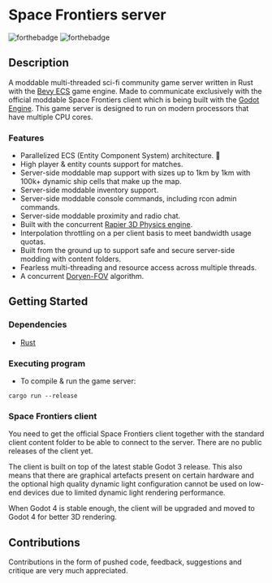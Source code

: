 
# Space Frontiers server

  

![forthebadge](https://forthebadge.com/images/badges/made-with-rust.svg) ![forthebadge](https://forthebadge.com/images/badges/powered-by-black-magic.svg)

  

## Description

  

A moddable multi-threaded sci-fi community game server written in Rust with the [Bevy ECS](https://bevyengine.org/) game engine. Made to communicate exclusively with the official moddable Space Frontiers client which is being built with the [Godot Engine](https://godotengine.org/).
This game server is designed to run on modern processors that have multiple CPU cores.
  
### Features
* Parallelized ECS (Entity Component System) architecture. 🐆
* High player & entity counts support for matches.
* Server-side moddable map support with sizes up to 1km by 1km with 100k+ dynamic ship cells that make up the map.
* Server-side moddable inventory support.
* Server-side moddable console commands, including rcon admin commands.
* Server-side moddable proximity and radio chat.
* Built with the concurrent [Rapier 3D Physics engine](https://rapier.rs/).
* Interpolation throttling on a per client basis to meet bandwidth usage quotas.
* Built from the ground up to support safe and secure server-side modding with content folders. 
* Fearless multi-threading and resource access across multiple threads.
* A concurrent [Doryen-FOV](https://github.com/jice-nospam/doryen-fov) algorithm.

## Getting Started

  

### Dependencies



* [Rust](https://www.rust-lang.org/)

  

  

### Executing program

  

* To compile & run the game server:

```
cargo run --release
```

### Space Frontiers client
You need to get the official Space Frontiers client together with the standard client content folder to be able to connect to the server. There are no public releases of the client yet.

The client is built on top of the latest stable Godot 3 release. This also means that there are graphical artefacts present on certain hardware and the optional high quality dynamic light configuration cannot be used on low-end devices due to limited dynamic light rendering performance.

When Godot 4 is stable enough, the client will be upgraded and moved to Godot 4 for better 3D rendering.


## Contributions
Contributions in the form of pushed code, feedback, suggestions and critique are very much appreciated.
